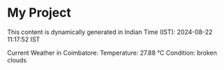 # My Project

This content is dynamically generated in Indian Time (IST): 2024-08-22 11:17:52 IST


Current Weather in Coimbatore:
Temperature: 27.88 °C
Condition: broken clouds
